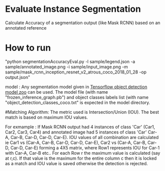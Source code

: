 
# Evaluate Instance Segmentation
Calculate Accuracy of a segmentation output (like Mask RCNN) based on an annotated reference

# How to run
"python segmentationAccuracyEval.py -l sample/legend.json -a sample/annotated_image.png -i sample/input_image.png -m sample/mask_rcnn_inception_resnet_v2_atrous_coco_2018_01_28 -op output.json"

model : Any  segmentation model given in [Tensorflow object detection model zoo](https://github.com/tensorflow/models/blob/master/research/object_detection/g3doc/detection_model_zoo.md) can be used.
The model file (with name "frozen_inference_graph.pb") and object classes labels list (with name "object_detection_classes_coco.txt" is expected in the model directory.

#Matching Algorithm:
The metric used is  Intersection/Union (IOU). The best match is based on maximum IOU values.

For exmample : If Mask RCNN output had 4 instances of class 'Car' (Car1, Car2, Car3, Car4) and annotated image had 5 instances of class 'Car' Car-A, Car-B, Car-D, Car-D, Car-E).
IOU values of all combination are calculated ie Car1 vs (Car-A, Car-B, Car-D, Car-D, Car-E), Car2 vs (Car-A, Car-B, Car-D, Car-D, Car-E) forming a 4X5 matrix, where Row1 represents IOU for Car-1 with Car-A, Car-B etc..
For each Row r the maximum value is calculated (say at r,c). If that value is the maximum for the entire column c then it is locked as a match and IOU value is saved otherwise the detection is rejected.

